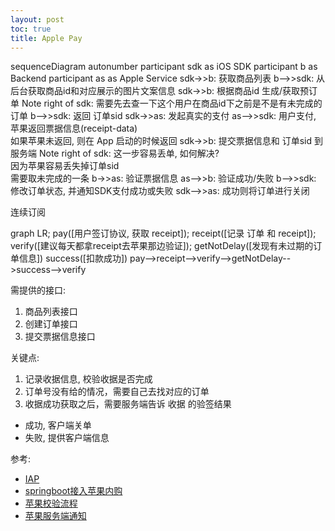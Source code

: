 ```yaml
---
layout: post
toc: true
title: Apple Pay
---
```



<div class="mermaid" markdown="0">
sequenceDiagram
    autonumber
    participant sdk as iOS SDK
    participant b as Backend
    participant as as Apple Service
    sdk->>b: 获取商品列表
    b-->>sdk: 从后台获取商品id和对应展示的图片文案信息
    sdk->>b: 根据商品id 生成/获取预订单
    Note right of sdk: 需要先去查一下这个用户在商品id下之前是不是有未完成的订单
    b-->>sdk: 返回 订单sid
    sdk->>as: 发起真实的支付
    as-->>sdk: 用户支付, 苹果返回票据信息(receipt-data)<br />如果苹果未返回, 则在 App 启动的时候返回
    sdk->>b: 提交票据信息和 订单sid 到服务端
    Note right of sdk: 这一步容易丢单, 如何解决? <br />因为苹果容易丢失掉订单sid <br />需要取未完成的一条
    b->>as: 验证票据信息
    as-->>b: 验证成功/失败
    b-->>sdk: 修改订单状态, 并通知SDK支付成功或失败
    sdk-->>as: 成功则将订单进行关闭
</div>

连续订阅

<div class="mermaid" markdown="0">
graph LR;
    pay([用户签订协议, 获取 receipt]);
    receipt([记录 订单 和 receipt]);
    verify([建议每天都拿receipt去苹果那边验证]);
    getNotDelay([发现有未过期的订单信息])
    success([扣款成功])
    pay-->receipt-->verify-->getNotDelay-->success-->verify
</div>

需提供的接口:

1. 商品列表接口
2. 创建订单接口
3. 提交票据信息接口

关键点:

1. 记录收据信息, 校验收据是否完成
2. 订单号没有给的情况，需要自己去找对应的订单
3. 收据成功获取之后，需要服务端告诉 收据 的验签结果
  - 成功, 客户端关单
  - 失败, 提供客户端信息

参考:

- [IAP](https://medium.com/@tyy.sh/in-app-purchase-%E6%80%BB%E7%BB%93-e8a88a54d8d9)
- [springboot接入苹果内购](http://ifumei.cc/2019/12/24/iospay/)
- [苹果校验流程](https://developer.apple.com/documentation/storekit/original_api_for_in-app_purchase/validating_receipts_with_the_app_store)
- [苹果服务端通知](https://developer.apple.com/videos/play/tech-talks/10887/)

